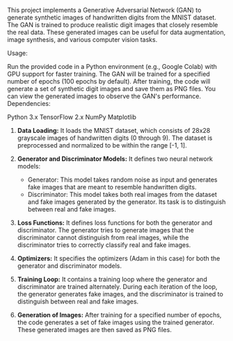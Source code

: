 This project implements a Generative Adversarial Network (GAN) to generate synthetic images of handwritten digits from the MNIST dataset. The GAN is trained to produce realistic digit images that closely resemble the real data. These generated images can be useful for data augmentation, image synthesis, and various computer vision tasks.

Usage:

Run the provided code in a Python environment (e.g., Google Colab) with GPU support for faster training.
The GAN will be trained for a specified number of epochs (100 epochs by default).
After training, the code will generate a set of synthetic digit images and save them as PNG files.
You can view the generated images to observe the GAN's performance.
Dependencies:

Python 3.x
TensorFlow 2.x
NumPy
Matplotlib
1. **Data Loading:** It loads the MNIST dataset, which consists of 28x28 grayscale images of handwritten digits (0 through 9). The dataset is preprocessed and normalized to be within the range [-1, 1].

2. **Generator and Discriminator Models:** It defines two neural network models:
   - Generator: This model takes random noise as input and generates fake images that are meant to resemble handwritten digits.
   - Discriminator: This model takes both real images from the dataset and fake images generated by the generator. Its task is to distinguish between real and fake images.

3. **Loss Functions:** It defines loss functions for both the generator and discriminator. The generator tries to generate images that the discriminator cannot distinguish from real images, while the discriminator tries to correctly classify real and fake images.

4. **Optimizers:** It specifies the optimizers (Adam in this case) for both the generator and discriminator models.

5. **Training Loop:** It contains a training loop where the generator and discriminator are trained alternately. During each iteration of the loop, the generator generates fake images, and the discriminator is trained to distinguish between real and fake images.

6. **Generation of Images:** After training for a specified number of epochs, the code generates a set of fake images using the trained generator. These generated images are then saved as PNG files.

